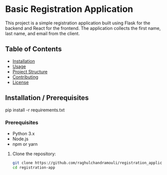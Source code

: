 # Basic Registration Application

This project is a simple registration application built using Flask for the backend and React for the frontend. The application collects the first name, last name, and email from the client.

## Table of Contents

- [Installation](#installation)
- [Usage](#usage)
- [Project Structure](#project-structure)
- [Contributing](#contributing)
- [License](#license)

## Installation / Prerequisites
pip install -r requirements.txt

### Prerequisites

- Python 3.x
- Node.js
- npm or yarn

1. Clone the repository:

   ```bash
   git clone https://github.com/raghulchandramouli/registration_application
   cd registration-app
